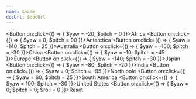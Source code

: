 ```yaml
---
name: $name
docUrl: $docUrl
---
```


<script lang="ts">
	import { spring } from 'svelte/motion';
	import { geoOrthographic } from 'd3-geo';
	import { index } from 'd3-array';
	import { feature } from 'topojson-client';

	import { mdiChevronLeft, mdiChevronRight } from '@mdi/js';
	import { Button, Field } from 'svelte-ux'

	import Preview from '$lib/docs/Preview.svelte';
	import Chart, { Canvas, Svg } from '$lib/components/Chart.svelte';
	import GeoPath from '$lib/components/GeoPath.svelte';
	import Graticule from '$lib/components/Graticule.svelte';
	import Tooltip from '$lib/components/Tooltip.svelte';
	import TooltipItem from '$lib/components/TooltipItem.svelte';
	
	// TODO: Add SVG version with country clicking - https://observablehq.com/@benjamesdavis/orthopgragic-map

	export let data;

	const geojson = feature(data.geojson, data.geojson.objects.countries);

	const springOptions = { stiffness: .04 }

	const yaw = spring(0, springOptions);
	const pitch = spring(0, springOptions);
	const roll = spring(0, springOptions);
</script>

<Button on:click={() => { $yaw = -20; $pitch = 0 }}>Africa</Button>
<Button on:click={() => { $yaw = 0; $pitch = 90 }}>Antarctica</Button>
<Button on:click={() => { $yaw = -140; $pitch = 25 }}>Australia</Button>
<Button on:click={() => { $yaw = -100; $pitch = -30 }}>China</Button>
<Button on:click={() => { $yaw = -10; $pitch = -45 }}>Europe</Button>
<Button on:click={() => { $yaw = -140; $pitch = -30 }}>Japan</Button>
<Button on:click={() => { $yaw = -80; $pitch = -20 }}>India</Button>
<Button on:click={() => { $yaw = 0; $pitch = -95 }}>North pole</Button>
<Button on:click={() => { $yaw = 60; $pitch = 25 }}>South America</Button>
<Button on:click={() => { $yaw = 100; $pitch = -30 }}>United States</Button>
<Button on:click={() => { $yaw = 0; $pitch = 0; $roll = 0 }}>Reset</Button>

<Preview>
	<div class="h-[600px]">
		<Chart
			geo={{
				projection: geoOrthographic,
				fitGeojson: geojson,
				rotate: {
					yaw: $yaw,
					pitch: $pitch,
					roll: $roll
				}
			}}
		>
			<Canvas>
				<GeoPath geojson={{ type: 'Sphere' }} fill="#93c5fd" />
			</Canvas>
			<Canvas>
				<Graticule stroke="rgba(0,0,0,.20)" />
			</Canvas>
			<Canvas>
				<GeoPath {geojson} fill="white"/>
			</Canvas>
		</Chart>
	</div>
</Preview>
